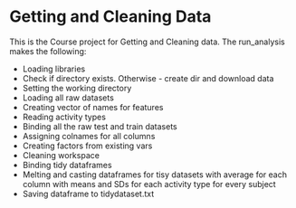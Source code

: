 # Getting and Cleaning Data

This is the Course project for Getting and Cleaning data.
The run_analysis makes the following:

* Loading libraries
* Check if directory exists. Otherwise - create dir and download data
* Setting the working directory
* Loading all raw datasets
* Creating vector of names for features
* Reading activity types
* Binding all the raw test and train datasets
* Assigning colnames for all columns
* Creating factors from existing vars
* Cleaning workspace
* Binding tidy dataframes
* Melting and casting dataframes for tisy datasets with average for each column with means and SDs for each activity type for every subject
* Saving dataframe to tidydataset.txt

